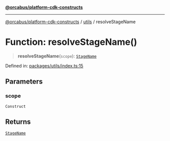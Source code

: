 [**@orcabus/platform-cdk-constructs**](../../../../README.md)

***

[@orcabus/platform-cdk-constructs](../../../../README.md) / [utils](../README.md) / resolveStageName

# Function: resolveStageName()

> **resolveStageName**(`scope`): [`StageName`](../type-aliases/StageName.md)

Defined in: [packages/utils/index.ts:15](https://github.com/OrcaBus/platform-cdk-constructs/blob/885f4bf19a11a54aff506f0fbbcc9831b1a2976f/packages/utils/index.ts#L15)

## Parameters

### scope

`Construct`

## Returns

[`StageName`](../type-aliases/StageName.md)

